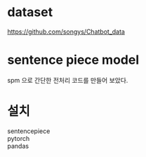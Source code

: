 # dataset
https://github.com/songys/Chatbot_data

# sentence piece model
spm 으로 간단한  전처리 코드를 만들어 보았다.

# 설치
sentencepiece  
pytorch  
pandas  
